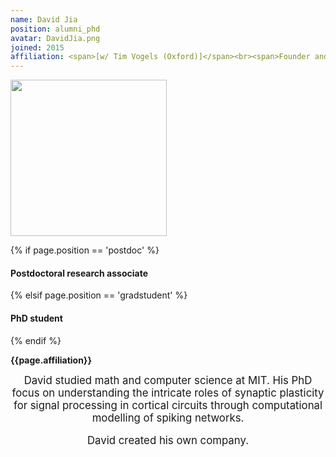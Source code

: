```yaml
---
name: David Jia
position: alumni_phd
avatar: DavidJia.png
joined: 2015
affiliation: <span>[w/ Tim Vogels (Oxford)]</span><br><span>Founder and CEO (Upkast Inc.)</span>
---
```


<img width="250" src="{{site.baseurl}}/images/people/{{page.avatar}}" data-action="zoom">

 {% if page.position == 'postdoc' %}
<h4>Postdoctoral research associate</h4>
 {% elsif page.position == 'gradstudent' %}
<h4>PhD student</h4>
 {% endif %}

<b>{{page.affiliation}}</b>

<header class="masthead text-justify" style="font-size:120%">
David studied math and computer science at MIT. His PhD focus on understanding the intricate roles of synaptic plasticity for signal processing in cortical circuits through computational modelling of spiking networks.

<p>David created his own company.</p>
</header>
<br><br>
